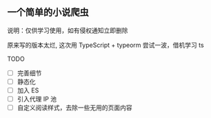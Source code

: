 ## 一个简单的小说爬虫
说明：仅供学习使用，如有侵权通知立即删除


原来写的版本太烂, 这次用 TypeScript + typeorm 尝试一波，借机学习 ts


TODO
- [ ] 完善细节
- [ ] 静态化
- [ ] 加入 ES
- [ ] 引入代理 IP 池
- [ ] 自定义阅读样式，去除一些无用的页面内容
